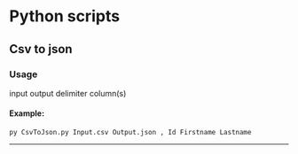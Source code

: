 # Python scripts

## Csv to json

### Usage 
input output delimiter column(s) <br /> 

#### Example: 
`py CsvToJson.py Input.csv Output.json , Id Firstname Lastname`

---
